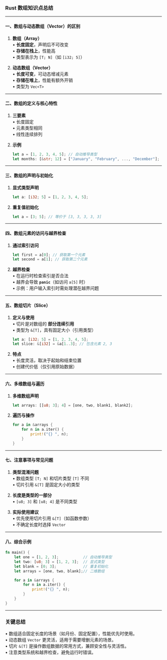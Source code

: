 ### Rust 数组知识点总结

---

#### 一、数组与动态数组（Vector）的区别
1. **数组（Array）**  
   • **长度固定**，声明后不可改变  
   • **存储在栈上**，性能高  
   • 类型表示为 `[T; N]`（如 `[i32; 5]`）  

2. **动态数组（Vector）**  
   • **长度可变**，可动态增减元素  
   • **存储在堆上**，性能有额外开销  
   • 类型为 `Vec<T>`  

---

#### 二、数组的定义与核心特性
1. **三要素**  
   • 长度固定  
   • 元素类型相同  
   • 线性连续排列  

2. **示例**  
   ```rust
   let a = [1, 2, 3, 4, 5]; // 自动推导类型
   let months: [&str; 12] = ["January", "February", ..., "December"];
   ```

---

#### 三、数组的声明与初始化
1. **显式类型声明**  
   ```rust
   let a: [i32; 5] = [1, 2, 3, 4, 5];
   ```

2. **重复值初始化**  
   ```rust
   let a = [3; 5]; // 等价于 [3, 3, 3, 3, 3]
   ```

---

#### 四、数组元素的访问与越界检查
1. **通过索引访问**  
   ```rust
   let first = a[0]; // 获取第一个元素
   let second = a[1]; // 获取第二个元素
   ```

2. **越界检查**  
   • 在运行时检查索引是否合法  
   • 越界会导致 **`panic`**（如访问 `a[5]` 时）  
   • 示例：用户输入索引时需处理潜在越界问题  

---

#### 五、数组切片（Slice）
1. **定义与使用**  
   • 切片是对数组的 **部分连续引用**  
   • 类型为 `&[T]`，具有固定大小（引用类型）  
   ```rust
   let a: [i32; 5] = [1, 2, 3, 4, 5];
   let slice: &[i32] = &a[1..3]; // 包含元素 2, 3
   ```

2. **特点**  
   • 长度灵活，取决于起始和结束位置  
   • 创建代价低（仅引用原始数据）  

---

#### 六、多维数组与遍历
1. **多维数组声明**  
   ```rust
   let arrays: [[u8; 3]; 4] = [one, two, blank1, blank2];
   ```

2. **遍历与操作**  
   ```rust
   for a in &arrays {
       for n in a.iter() {
           print!("{} ", n);
       }
   }
   ```

---

#### 七、注意事项与常见问题
1. **类型混淆问题**  
   • 数组类型 `[T; N]` 和切片类型 `[T]` 不同  
   • 切片引用 `&[T]` 是固定大小的类型  

2. **长度是类型的一部分**  
   • `[u8; 3]` 和 `[u8; 4]` 是不同类型  

3. **实际使用建议**  
   • 优先使用切片引用 `&[T]`（如函数参数）  
   • 不确定长度时选择 `Vector`  

---

#### 八、综合示例
```rust
fn main() {
    let one = [1, 2, 3];           // 自动推导类型
    let two: [u8; 3] = [1, 2, 3];  // 显式类型
    let blank = [0; 3];            // 重复初始化
    let arrays = [one, two, blank];// 二维数组

    for a in &arrays {
        for n in a.iter() {
            print!("{} ", n);
        }
    }
}
```

---

### 关键总结
• 数组适合固定长度的场景（如月份、固定配置），性能优先时使用。  
• 动态数组 `Vector` 更灵活，适用于需要增删元素的场景。  
• 切片 `&[T]` 是操作数组数据的常用方式，兼顾安全性与灵活性。  
• 注意类型系统和越界检查，避免运行时错误。